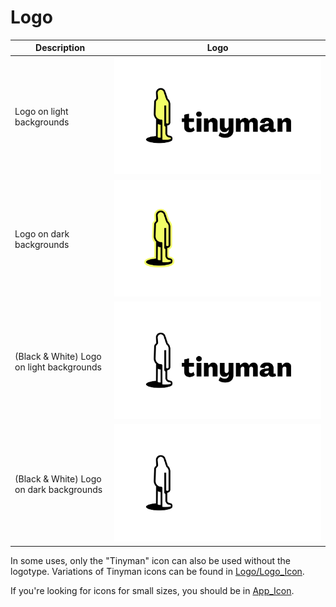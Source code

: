 # Logo

| Description | Logo |
| ----------- | ----------- |
| Logo on light backgrounds | ![Black](./Tinyman_Logo_Black.png) |
| Logo on dark backgrounds  | ![White](./Tinyman_Logo_White.png) |
| (Black & White) Logo on light backgrounds  | ![Black and White / Black ](./Tinyman_Logo_Black_BlackWhite.png) |
| (Black & White) Logo on dark backgrounds  | ![Black and White / White ](./Tinyman_Logo_White_BlackWhite.png) |

In some uses, only the "Tinyman" icon can also be used without the logotype. Variations of Tinyman icons can be found in [Logo/Logo_Icon](./Logo_Icon/).

If you're looking for icons for small sizes, you should be in [App_Icon](../App_Icon/).